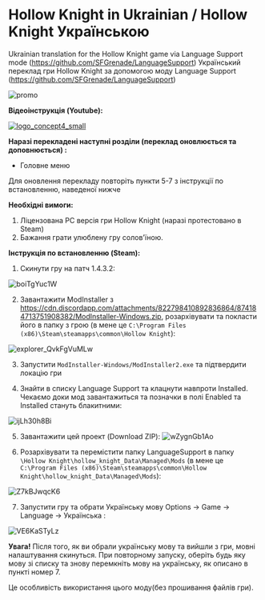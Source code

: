 # Hollow Knight in Ukrainian / Hollow Knight Українською
Ukrainian translation for the Hollow Knight game via Language Support mode (https://github.com/SFGrenade/LanguageSupport) 
Український переклад гри Hollow Knight за допомогою моду Language Support (https://github.com/SFGrenade/LanguageSupport) 

![promo](https://user-images.githubusercontent.com/6781574/131626755-3d2c92fb-d685-4bf3-9a70-cb21e61ef528.jpg)

**Відеоінструкція (Youtube):**

[![logo_concept4_small](https://user-images.githubusercontent.com/6781574/131629290-f09841b9-3006-421c-9549-11b624547dc3.png)](https://www.youtube.com/channel/UCR9EAcJVP73xR3DjAUnvIlw)

**Наразі перекладені наступні розділи (переклад оновлюється та доповнюється) :**
- Головне меню

Для оновлення перекладу повторіть пункти 5-7 з інструкції по встановленню, наведеної нижче

**Необхідні вимоги:**
1) Ліцензована PC версія гри Hollow Knight (наразі протестовано в Steam)
2) Бажання грати улюблену гру солов'їною.

**Інструкція по встановленню (Steam):**
1) Скинути гру на патч 1.4.3.2:

![boiTgYuc1W](https://user-images.githubusercontent.com/6781574/131621354-38b39345-4449-46a2-8dc8-e2baf2589c87.gif)

2) Завантажити ModInstaller з https://cdn.discordapp.com/attachments/822798410892836864/874184713751908382/ModInstaller-Windows.zip, розархівувати та покласти його в папку з грою (в мене це `C:\Program Files (x86)\Steam\steamapps\common\Hollow Knight`):

![explorer_QvkFgVuMLw](https://user-images.githubusercontent.com/6781574/131622954-0bf342c1-1212-4fbe-9ac4-689d01343e31.png)

3) Запустити `ModInstaller-Windows/ModInstaller2.exe` та підтвердити локацію гри

4) Знайти в списку Language Support та клацнути навпроти Installed. Чекаємо доки мод завантажиться та позначки в полі Enabled та Installed стануть блакитними:

![ijLh30h8Bi](https://user-images.githubusercontent.com/6781574/131623705-b0a058b1-8ce2-46ae-b485-b6d46d698bf6.png)

5) Завантажити цей проект (Download ZIP):
![wZygnGb1Ao](https://user-images.githubusercontent.com/6781574/131628259-3027eb77-04cf-4467-8cfe-10d451d50894.png)

6) Розархівувати та перемістити папку LanguageSupport в папку `\Hollow Knight\hollow_knight_Data\Managed\Mods`
(в мене це `C:\Program Files (x86)\Steam\steamapps\common\Hollow Knight\hollow_knight_Data\Managed\Mods`):

![Z7kBJwqcK6](https://user-images.githubusercontent.com/6781574/131628137-ddafa4d0-7aa2-4545-876f-5c4c009bcc43.png)

7) Запустити гру та обрати Українську мову Options -> Game -> Language -> Українська :

![VE6KaSTyLz](https://user-images.githubusercontent.com/6781574/131624773-59e8450d-19da-4770-b7d2-5c473b4f9681.png)

**Увага!** 
Після того, як ви обрали українську мову та вийшли з гри, мовні налаштування скинуться. При повторному запуску, оберіть будь яку мову зі списку та знову перемкніть мову на українську, як описано в пункті номер 7. 

Це особливість використання цього моду(без прошивання файлів гри).
